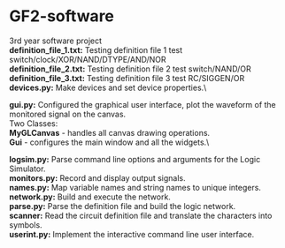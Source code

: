 # GF2-software
3rd year software project \
**definition_file_1.txt:** Testing definition file 1  test switch/clock/XOR/NAND/DTYPE/AND/NOR \
**definition_file_2.txt:** Testing definition file 2  test switch/NAND/OR \
**definition_file_3.txt:** Testing definition file 3  test RC/SIGGEN/OR \
**devices.py:** Make devices and set device properties.\

**gui.py:** Configured the graphical user interface, plot the waveform of the monitored signal on the canvas.\
Two Classes:\
**MyGLCanvas** - handles all canvas drawing operations.\
**Gui** - configures the main window and all the widgets.\

**logsim.py:** Parse command line options and arguments for the Logic Simulator.\
**monitors.py:** Record and display output signals.\
**names.py:** Map variable names and string names to unique integers.\
**network.py:** Build and execute the network.\
**parse.py:** Parse the definition file and build the logic network.\
**scanner:** Read the circuit definition file and translate the characters into symbols.\
**userint.py:** Implement the interactive command line user interface.

